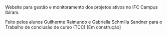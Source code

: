 Website para gestão e monitoramento dos projetos ativos no IFC Campus Ibiram.

Feito pelos alunos Guilherme Raimundo e Gabriella Schmilla Sandner para o Trabalho de conclusão de curso (TCC)
[Em construção]
